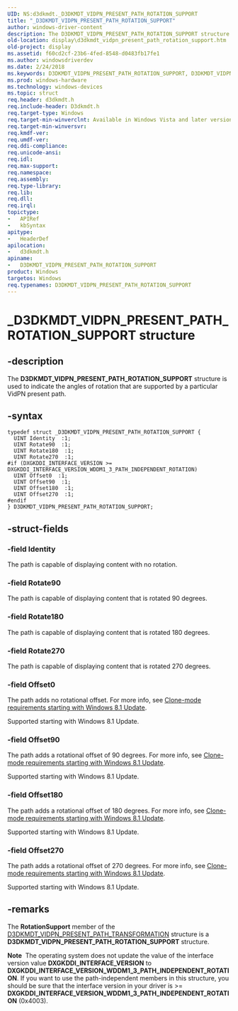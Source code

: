 ```yaml
---
UID: NS:d3dkmdt._D3DKMDT_VIDPN_PRESENT_PATH_ROTATION_SUPPORT
title: "_D3DKMDT_VIDPN_PRESENT_PATH_ROTATION_SUPPORT"
author: windows-driver-content
description: The D3DKMDT_VIDPN_PRESENT_PATH_ROTATION_SUPPORT structure is used to indicate the angles of rotation that are supported by a particular VidPN present path.
old-location: display\d3dkmdt_vidpn_present_path_rotation_support.htm
old-project: display
ms.assetid: f60cd2cf-23b6-4fed-8548-d0483fb17fe1
ms.author: windowsdriverdev
ms.date: 2/24/2018
ms.keywords: D3DKMDT_VIDPN_PRESENT_PATH_ROTATION_SUPPORT, D3DKMDT_VIDPN_PRESENT_PATH_ROTATION_SUPPORT structure [Display Devices], DmStructs_a078867c-e6a4-4bbf-afb6-244b210a5671.xml, _D3DKMDT_VIDPN_PRESENT_PATH_ROTATION_SUPPORT, d3dkmdt/D3DKMDT_VIDPN_PRESENT_PATH_ROTATION_SUPPORT, display.d3dkmdt_vidpn_present_path_rotation_support
ms.prod: windows-hardware
ms.technology: windows-devices
ms.topic: struct
req.header: d3dkmdt.h
req.include-header: D3dkmdt.h
req.target-type: Windows
req.target-min-winverclnt: Available in Windows Vista and later versions of the Windows operating systems.
req.target-min-winversvr: 
req.kmdf-ver: 
req.umdf-ver: 
req.ddi-compliance: 
req.unicode-ansi: 
req.idl: 
req.max-support: 
req.namespace: 
req.assembly: 
req.type-library: 
req.lib: 
req.dll: 
req.irql: 
topictype:
-	APIRef
-	kbSyntax
apitype:
-	HeaderDef
apilocation:
-	d3dkmdt.h
apiname:
-	D3DKMDT_VIDPN_PRESENT_PATH_ROTATION_SUPPORT
product: Windows
targetos: Windows
req.typenames: D3DKMDT_VIDPN_PRESENT_PATH_ROTATION_SUPPORT
---
```


# _D3DKMDT_VIDPN_PRESENT_PATH_ROTATION_SUPPORT structure


## -description


The <b>D3DKMDT_VIDPN_PRESENT_PATH_ROTATION_SUPPORT</b> structure is used to indicate the angles of rotation that are supported by a particular VidPN present path.


## -syntax


````
typedef struct _D3DKMDT_VIDPN_PRESENT_PATH_ROTATION_SUPPORT {
  UINT Identity  :1;
  UINT Rotate90  :1;
  UINT Rotate180  :1;
  UINT Rotate270  :1;
#if (DXGKDDI_INTERFACE_VERSION >= DXGKDDI_INTERFACE_VERSION_WDDM1_3_PATH_INDEPENDENT_ROTATION)
  UINT Offset0  :1;
  UINT Offset90  :1;
  UINT Offset180  :1;
  UINT Offset270  :1;
#endif 
} D3DKMDT_VIDPN_PRESENT_PATH_ROTATION_SUPPORT;
````


## -struct-fields




### -field Identity

The path is capable of displaying content with no rotation.


### -field Rotate90

The path is capable of displaying content that is rotated 90 degrees.


### -field Rotate180

The path is capable of displaying content that is rotated 180 degrees.


### -field Rotate270

The path is capable of displaying content that is rotated 270 degrees.


### -field Offset0

The path adds no rotational offset. For more info, see <a href="https://msdn.microsoft.com/0c9bdd42-aeaf-4cc8-a979-9ed8eeda3811">Clone-mode requirements starting with Windows 8.1 Update</a>.

Supported starting with Windows 8.1 Update.


### -field Offset90

The path adds a rotational offset of 90 degrees. For more info, see <a href="https://msdn.microsoft.com/0c9bdd42-aeaf-4cc8-a979-9ed8eeda3811">Clone-mode requirements starting with Windows 8.1 Update</a>.

Supported starting with Windows 8.1 Update.


### -field Offset180

The path adds a rotational offset of 180 degrees. For more info, see <a href="https://msdn.microsoft.com/0c9bdd42-aeaf-4cc8-a979-9ed8eeda3811">Clone-mode requirements starting with Windows 8.1 Update</a>.

Supported starting with Windows 8.1 Update.


### -field Offset270

The path adds a rotational offset of 270 degrees. For more info, see <a href="https://msdn.microsoft.com/0c9bdd42-aeaf-4cc8-a979-9ed8eeda3811">Clone-mode requirements starting with Windows 8.1 Update</a>.

Supported starting with Windows 8.1 Update.


## -remarks



The <b>RotationSupport</b> member of the <a href="..\d3dkmdt\ns-d3dkmdt-_d3dkmdt_vidpn_present_path_transformation.md">D3DKMDT_VIDPN_PRESENT_PATH_TRANSFORMATION</a> structure is a <b>D3DKMDT_VIDPN_PRESENT_PATH_ROTATION_SUPPORT</b> structure.

<div class="alert"><b>Note</b>  The operating system  does not update the value of the interface version value <b>DXGKDDI_INTERFACE_VERSION</b> to <b>DXGKDDI_INTERFACE_VERSION_WDDM1_3_PATH_INDEPENDENT_ROTATION</b>. If you want to use the path-independent members in this structure, you should be sure that the interface version in your driver is &gt;= <b>DXGKDDI_INTERFACE_VERSION_WDDM1_3_PATH_INDEPENDENT_ROTATION</b> (0x4003).</div>
<div> </div>


